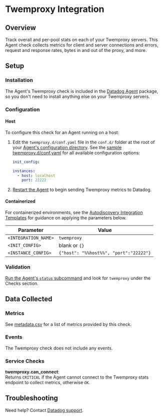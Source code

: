 # Twemproxy Integration

## Overview

Track overall and per-pool stats on each of your Twemproxy servers. This Agent check collects metrics for client and server connections and errors, request and response rates, bytes in and out of the proxy, and more.

## Setup

### Installation

The Agent's Twemproxy check is included in the [Datadog Agent][2] package, so you don't need to install anything else on your Twemproxy servers.

### Configuration

<!-- xxx tabs xxx -->
<!-- xxx tab "Host" xxx -->

#### Host

To configure this check for an Agent running on a host:

1. Edit the `twemproxy.d/conf.yaml` file in the `conf.d/` folder at the root of your [Agent's configuration directory][3]. See the [sample twemproxy.d/conf.yaml][4] for all available configuration options:

   ```yaml
   init_config:

   instances:
     - host: localhost
       port: 22222
   ```

2. [Restart the Agent][5] to begin sending Twemproxy metrics to Datadog.

<!-- xxz tab xxx -->
<!-- xxx tab "Containerized" xxx -->

#### Containerized

For containerized environments, see the [Autodiscovery Integration Templates][1] for guidance on applying the parameters below.

| Parameter            | Value                                  |
| -------------------- | -------------------------------------- |
| `<INTEGRATION_NAME>` | `twemproxy`                            |
| `<INIT_CONFIG>`      | blank or `{}`                          |
| `<INSTANCE_CONFIG>`  | `{"host": "%%host%%", "port":"22222"}` |

<!-- xxz tab xxx -->
<!-- xxz tabs xxx -->

### Validation

[Run the Agent's `status` subcommand][6] and look for `twemproxy` under the Checks section.

## Data Collected

### Metrics

See [metadata.csv][7] for a list of metrics provided by this check.

### Events

The Twemproxy check does not include any events.

### Service Checks

**twemproxy.can_connect**:<br>
Returns `CRITICAL` if the Agent cannot connect to the Twemproxy stats endpoint to collect metrics, otherwise `OK`.

## Troubleshooting

Need help? Contact [Datadog support][8].

[1]: https://docs.datadoghq.com/agent/kubernetes/integrations/
[2]: https://app.datadoghq.com/account/settings#agent
[3]: https://docs.datadoghq.com/agent/guide/agent-configuration-files/#agent-configuration-directory
[4]: https://github.com/DataDog/integrations-core/blob/master/twemproxy/datadog_checks/twemproxy/data/conf.yaml.example
[5]: https://docs.datadoghq.com/agent/guide/agent-commands/#start-stop-and-restart-the-agent
[6]: https://docs.datadoghq.com/agent/guide/agent-commands/#agent-status-and-information
[7]: https://github.com/DataDog/integrations-core/blob/master/twemproxy/metadata.csv
[8]: https://docs.datadoghq.com/help/
